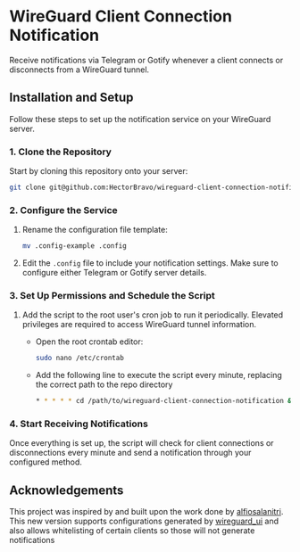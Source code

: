 # WireGuard Client Connection Notification

Receive notifications via Telegram or Gotify whenever a client connects or disconnects from a WireGuard tunnel.

## Installation and Setup

Follow these steps to set up the notification service on your WireGuard server.

### 1. Clone the Repository

Start by cloning this repository onto your server:

```bash
git clone git@github.com:HectorBravo/wireguard-client-connection-notification.git
```

### 2. Configure the Service

1. Rename the configuration file template:

   ```bash
   mv .config-example .config
   ```

2. Edit the `.config` file to include your notification settings. Make sure to configure either Telegram or Gotify server details.

### 3. Set Up Permissions and Schedule the Script

1. Add the script to the root user's cron job to run it periodically. Elevated privileges are required to access WireGuard tunnel information.

   - Open the root crontab editor:

     ```bash
     sudo nano /etc/crontab
     ```

   - Add the following line to execute the script every minute, replacing the correct path to the repo directory

     ```bash
     * * * * * cd /path/to/wireguard-client-connection-notification && /path/to/wireguard-client-connection-notification/wg-clients-guardian.sh /path/to/wireguard-client-connection-notification/.config > /dev/null 2>&1
     ```

### 4. Start Receiving Notifications

Once everything is set up, the script will check for client connections or disconnections every minute and send a notification through your configured method.

## Acknowledgements

This project was inspired by and built upon the work done by [alfiosalanitri](https://github.com/alfiosalanitri/wireguard-client-connection-notification). This new version supports configurations generated by [wireguard_ui](https://github.com/ngoduykhanh/wireguard-ui) and also allows whitelisting of certain clients so those will not generate notifications